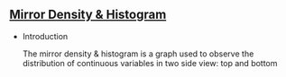 ## [Mirror Density & Histogram](/basic/density-hist-mirror)

- Introduction

  The mirror density & histogram is a graph used to observe the distribution of continuous variables in two side view:
  top and bottom